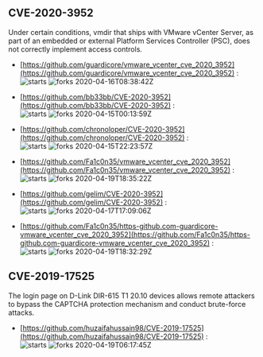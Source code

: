 ## CVE-2020-3952
 Under certain conditions, vmdir that ships with VMware vCenter Server, as part of an embedded or external Platform Services Controller (PSC), does not correctly implement access controls.

- [https://github.com/guardicore/vmware_vcenter_cve_2020_3952](https://github.com/guardicore/vmware_vcenter_cve_2020_3952) :  
![starts](https://img.shields.io/github/stars/guardicore/vmware_vcenter_cve_2020_3952.svg) 
![forks](https://img.shields.io/github/forks/guardicore/vmware_vcenter_cve_2020_3952.svg) 
2020-04-16T08:38:42Z

- [https://github.com/bb33bb/CVE-2020-3952](https://github.com/bb33bb/CVE-2020-3952) :  
![starts](https://img.shields.io/github/stars/bb33bb/CVE-2020-3952.svg) 
![forks](https://img.shields.io/github/forks/bb33bb/CVE-2020-3952.svg) 
2020-04-15T00:13:59Z

- [https://github.com/chronoloper/CVE-2020-3952](https://github.com/chronoloper/CVE-2020-3952) :  
![starts](https://img.shields.io/github/stars/chronoloper/CVE-2020-3952.svg) 
![forks](https://img.shields.io/github/forks/chronoloper/CVE-2020-3952.svg) 
2020-04-15T22:23:57Z

- [https://github.com/Fa1c0n35/vmware_vcenter_cve_2020_3952](https://github.com/Fa1c0n35/vmware_vcenter_cve_2020_3952) :  
![starts](https://img.shields.io/github/stars/Fa1c0n35/vmware_vcenter_cve_2020_3952.svg) 
![forks](https://img.shields.io/github/forks/Fa1c0n35/vmware_vcenter_cve_2020_3952.svg) 
2020-04-19T18:35:22Z

- [https://github.com/gelim/CVE-2020-3952](https://github.com/gelim/CVE-2020-3952) :  
![starts](https://img.shields.io/github/stars/gelim/CVE-2020-3952.svg) 
![forks](https://img.shields.io/github/forks/gelim/CVE-2020-3952.svg) 
2020-04-17T17:09:06Z

- [https://github.com/Fa1c0n35/https-github.com-guardicore-vmware_vcenter_cve_2020_3952](https://github.com/Fa1c0n35/https-github.com-guardicore-vmware_vcenter_cve_2020_3952) :  
![starts](https://img.shields.io/github/stars/Fa1c0n35/https-github.com-guardicore-vmware_vcenter_cve_2020_3952.svg) 
![forks](https://img.shields.io/github/forks/Fa1c0n35/https-github.com-guardicore-vmware_vcenter_cve_2020_3952.svg) 
2020-04-19T18:32:29Z

## CVE-2019-17525
 The login page on D-Link DIR-615 T1 20.10 devices allows remote attackers to bypass the CAPTCHA protection mechanism and conduct brute-force attacks.

- [https://github.com/huzaifahussain98/CVE-2019-17525](https://github.com/huzaifahussain98/CVE-2019-17525) :  
![starts](https://img.shields.io/github/stars/huzaifahussain98/CVE-2019-17525.svg) 
![forks](https://img.shields.io/github/forks/huzaifahussain98/CVE-2019-17525.svg) 
2020-04-19T06:17:45Z


